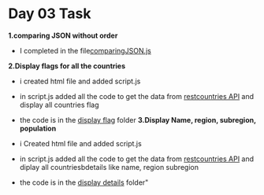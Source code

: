 # Day 03 Task 

**1.comparing JSON without order**

- I completed in the file[comparingJSON.js](./comparingJSON.JS)

**2.Display flags for all the countries**

- i created html file and added script.js
- in script.js added all the code to get the data from [restcountries API](https://restcountries.com/v3.1/all) and display all countries flag
- the code is in the [display flag](./display%20flags/) folder
**3.Display Name, region, subregion, population**

- i Created html file and added script.js 
- in script.js added all the code to get the data from [restcountries API]((https://restcountries.com/v3.1/all)) and diplay all countriesbdetails like name, region subregion
- the code is in the [display details](./display%20details/) folder"
